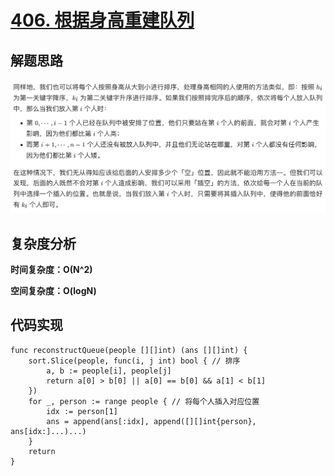 # [406. 根据身高重建队列](https://leetcode-cn.com/problems/queue-reconstruction-by-height/)

## 解题思路

![5BED7C25-B1D5-480C-BF72-DE08C76BB853](images/5BED7C25-B1D5-480C-BF72-DE08C76BB853.png)

## 复杂度分析

**时间复杂度：O(N^2)**

**空间复杂度：O(logN)** 

## 代码实现

```golang
func reconstructQueue(people [][]int) (ans [][]int) {
	sort.Slice(people, func(i, j int) bool { // 排序
		a, b := people[i], people[j]
		return a[0] > b[0] || a[0] == b[0] && a[1] < b[1]
	})
	for _, person := range people { // 将每个人插入对应位置
		idx := person[1]
		ans = append(ans[:idx], append([][]int{person}, ans[idx:]...)...)
	}
	return
}
```